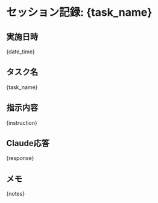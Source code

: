 # セッション記録: {task_name}

## 実施日時
{date_time}

## タスク名
{task_name}

## 指示内容
{instruction}

## Claude応答
{response}

## メモ
{notes}